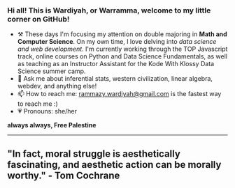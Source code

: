 ### Hi all! This is Wardiyah, or Warramma, welcome to my little corner on GitHub!

- ⚒️ These days I'm focusing my attention on double majoring in **Math and Computer Science**. On my own time, I love delving into *data science and web development*. I'm currently working through the TOP Javascript track, online courses on Python and Data Science Fundamentals, as well as teaching as an Instructor Assistant for the Kode With Klossy Data Science summer camp. 
- 💬 Ask me about inferential stats, western civilization, linear algebra, webdev, and anything else! 
- 📫 How to reach me: rammazy.wardiyah@gmail.com is the fastest way to reach me :) 
- 💗 Pronouns: she/her

**always always, Free Palestine**


-------------------
## "In fact, moral struggle is aesthetically fascinating, and aesthetic action can be morally worthy." - Tom Cochrane
